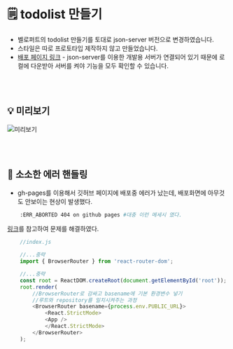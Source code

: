 # 🗒 todolist 만들기
* 벨로퍼트의 todolist 만들기를 토대로 json-server 버전으로 변경하였습니다.
* 스타일은 따로 프로토타입 제작하지 않고 만들었습니다.
* [배포 페이지 링크](https://suryeon-lee.github.io/proj-todolist/) - json-server를 이용한 개발용 서버가 연결되어 있기 때문에 로컬에 다운받아 서버를 켜야 기능을 모두 확인할 수 있습니다.   

<br/><br/>

## 💡 미리보기
![미리보기](./screenshot.gif) 

<br/><br/>

## 🐛 소소한 에러 핸들링
* gh-pages를 이용해서 깃허브 페이지에 배포중 에러가 났는데, 배포화면에 아무것도 안보이는 현상이 발생했다.
```bash
    :ERR_ABORTED 404 on github pages #대충 이런 메세시 였다.
```
[링크](https://intrepidgeeks.com/tutorial/everything-deployed-by-gh-pages)를 참고하여 문제를 해결하였다.
```js
    //index.js

    //...중략
    import { BrowserRouter } from 'react-router-dom';

    //...중략
    const root = ReactDOM.createRoot(document.getElementById('root'));
    root.render(
        //BrowserRouter로 감싸고 basename에 기본 환경변수 넣기 
        //루트와 repository를 일치시켜주는 과정
        <BrowserRouter basename={process.env.PUBLIC_URL}> 
            <React.StrictMode>
            <App />
            </React.StrictMode>
        </BrowserRouter>
    );
```